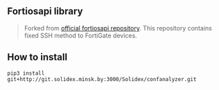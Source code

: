 ## Fortiosapi library

> Forked from [official fortiosapi repository](https://github.com/fortinet-solutions-cse/fortiosapi). This repository contains fixed SSH method to FortiGate devices. 

## How to install

```
pip3 install git+http://git.solidex.minsk.by:3000/Solidex/confanalyzer.git

```